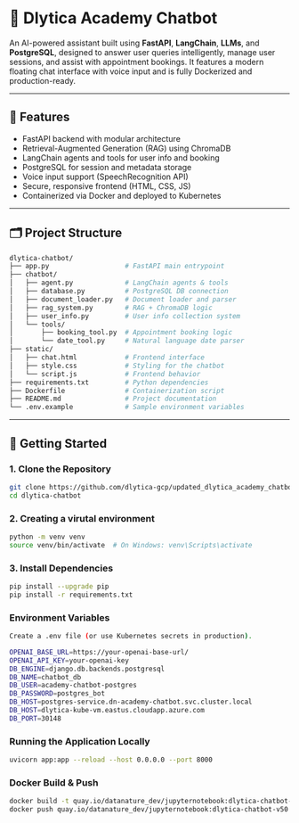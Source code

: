 # 🤖 Dlytica Academy Chatbot

An AI-powered assistant built using **FastAPI**, **LangChain**, **LLMs**, and **PostgreSQL**, designed to answer user queries intelligently, manage user sessions, and assist with appointment bookings. It features a modern floating chat interface with voice input and is fully Dockerized and production-ready.

---

## 🧰 Features

-  FastAPI backend with modular architecture
-  Retrieval-Augmented Generation (RAG) using ChromaDB
-  LangChain agents and tools for user info and booking
-  PostgreSQL for session and metadata storage
-  Voice input support (SpeechRecognition API)
-  Secure, responsive frontend (HTML, CSS, JS)
-  Containerized via Docker and deployed to Kubernetes

---

## 🗂️ Project Structure

```bash
dlytica-chatbot/
├── app.py                   # FastAPI main entrypoint
├── chatbot/
│   ├── agent.py             # LangChain agents & tools
│   ├── database.py          # PostgreSQL DB connection
│   ├── document_loader.py   # Document loader and parser
│   ├── rag_system.py        # RAG + ChromaDB logic
│   ├── user_info.py         # User info collection system
│   └── tools/
│       ├── booking_tool.py  # Appointment booking logic
│       └── date_tool.py     # Natural language date parser
├── static/
│   ├── chat.html            # Frontend interface
│   ├── style.css            # Styling for the chatbot
│   └── script.js            # Frontend behavior
├── requirements.txt         # Python dependencies
├── Dockerfile               # Containerization script
├── README.md                # Project documentation
└── .env.example             # Sample environment variables
```

---

## 🚀 Getting Started

### 1. Clone the Repository

```bash
git clone https://github.com/dlytica-gcp/updated_dlytica_academy_chatbot.git
cd dlytica-chatbot
```

### 2. Creating a virutal environment

```bash
python -m venv venv
source venv/bin/activate  # On Windows: venv\Scripts\activate

```
### 3. Install Dependencies

```bash
pip install --upgrade pip
pip install -r requirements.txt
```

###  Environment Variables

```bash
Create a .env file (or use Kubernetes secrets in production). 

OPENAI_BASE_URL=https://your-openai-base-url/
OPENAI_API_KEY=your-openai-key
DB_ENGINE=django.db.backends.postgresql
DB_NAME=chatbot_db
DB_USER=academy-chatbot-postgres
DB_PASSWORD=postgres_bot
DB_HOST=postgres-service.dn-academy-chatbot.svc.cluster.local 
DB_HOST=dlytica-kube-vm.eastus.cloudapp.azure.com
DB_PORT=30148
```

### Running the Application Locally

```bash
uvicorn app:app --reload --host 0.0.0.0 --port 8000
```

###  Docker Build & Push

```bash
docker build -t quay.io/datanature_dev/jupyternotebook:dlytica-chatbot-v50 .
docker push quay.io/datanature_dev/jupyternotebook:dlytica-chatbot-v50
```
